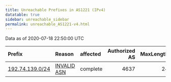 ```yaml
---
title: Unreachable Prefixes in AS1221 (IPv4)
datatable: true
sidebar: unreachable_sidebar
permalink: unreachable_AS1221-v4.html
---
```


Data as of 2020-07-18 22:50:00 UTC


<div class="datatable-begin"></div>

| Prefix                                                   | Reason                                                                                                | affected   |   Authorized AS |   MaxLength | Anchor                                       |   unreachable /24s |
|:---------------------------------------------------------|:------------------------------------------------------------------------------------------------------|:-----------|----------------:|------------:|:---------------------------------------------|-------------------:|
| [192.74.139.0/24](https://stat.ripe.net/192.74.139.0/24) | [INVALID ASN](https://rpki-validator.ripe.net/announcement-preview?asn=AS1221&prefix=192.74.139.0/24) | complete   |            4637 |          24 | [APNIC](unreachable_APNIC_RPKI_Root-v4.html) |                  1 |

<div class="datatable-end"></div>